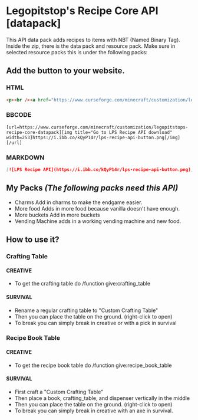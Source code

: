 # Legopitstop's Recipe Core API [datapack]
This API data pack adds recipes to items with NBT (Named Binary Tag). Inside the zip, there is the data pack and resource pack.
Make sure in selected resource packs this is under the following packs:

## Add the button to your website.

### HTML
```html
<p><br /><a href="https://www.curseforge.com/minecraft/customization/legopitstops-recipe-core-datapack" target="_blank" rel="ugc nofollow noopener noreferrer"><img class="autosize_img" src="https://i.ibb.co/kQyP14r/lps-recipe-api-button.png" alt="LPS Recipe API" width="253" height="64" /></a></p>
```

### BBCODE
```bbcode
[url=https://www.curseforge.com/minecraft/customization/legopitstops-recipe-core-datapack][img title="Go to LPS Recipe API download" width=253]https://i.ibb.co/kQyP14r/lps-recipe-api-button.png[/img][/url]
 ```

### MARKDOWN
```markdown
[![LPS Recipe API](https://i.ibb.co/kQyP14r/lps-recipe-api-button.png)]( https://www.curseforge.com/minecraft/customization/legopitstops-recipe-core-datapack)
```
 
## My Packs *(The following packs need this API)*
- Charms Add in charms to make the endgame easier.
- More food Adds in more food because vanilla doesn't have enough.
- More buckets Add in more buckets
- Vending Machine adds in a working vending machine and new food.

## How to use it?

### Crafting Table
#### CREATIVE
- To get the crafting table do /function give:crafting_table

#### SURVIVAL
- Rename a regular crafting table to "Custom Crafting Table"
- Then you can place the table on the ground. (right-click to open)
- To break you can simply break in creative or with a pick in survival

### Recipe Book Table
#### CREATIVE
- To get the recipe book table do /function give:recipe_book_table

#### SURVIVAL
- First craft a "Custom Crafting Table"
- Then place a book, crafting_table, and dispenser vertically in the middle
- Then you can place the table on the ground. (right-click to open)
- To break you can simply break in creative with an axe in survival.
